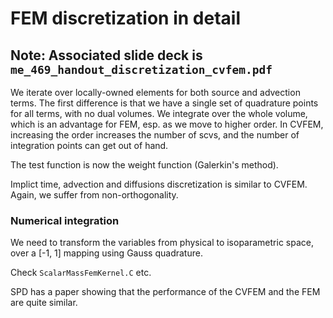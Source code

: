# FEM discretization in detail

## Note: Associated slide deck is `me_469_handout_discretization_cvfem.pdf`

We iterate over locally-owned elements for both source and advection terms. The first difference is that we have a single set of quadrature points for all terms, with no dual volumes. We integrate over the whole volume, which is an advantage for FEM, esp. as we move to higher order. In CVFEM, increasing the order increases the number of scvs, and the number of integration points can get out of hand.

The test function is now the weight function (Galerkin's method). 

Implict time, advection and diffusions discretization is similar to CVFEM. Again, we suffer from non-orthogonality.

### Numerical integration

We need to transform the variables from physical to isoparametric space, over a [-1, 1] mapping using Gauss quadrature.

Check `ScalarMassFemKernel.C` etc.

SPD has a paper showing that the performance of the CVFEM and the FEM are quite similar.
